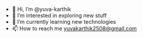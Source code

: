 - 👋 Hi, I’m @yuva-karthik
- 👀 I’m interested in exploring new stuff 
- 🌱 I’m currently learning new technologies
- 📫 How to reach me yuvakarthik2508@gmail.com
<!---
yuva-karthik/yuva-karthik is a ✨ special ✨ repository because its `README.md` (this file) appears on your GitHub profile.
You can click the Preview link to take a look at your changes.
--->
